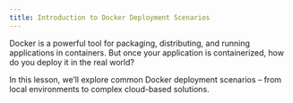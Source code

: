 ```yaml
---
title: Introduction to Docker Deployment Scenarios
---
```

Docker is a powerful tool for packaging, distributing, and running applications in containers. But once your application is containerized, how do you deploy it in the real world?

In this lesson, we’ll explore common Docker deployment scenarios – from local environments to complex cloud-based solutions.
